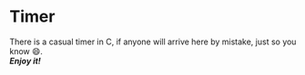 # Timer
There is a casual timer in C, if anyone will arrive here by mistake, just so you know 😄.
<br> ***Enjoy it!***
